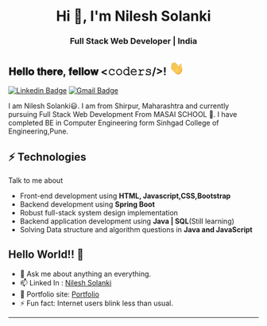 <h1 align="center">Hi 👋, I'm Nilesh Solanki</h1>
<h3 align="center">Full Stack Web Developer | India</h3>

<h2> 𝐇𝐞𝐥𝐥𝐨 𝐭𝐡𝐞𝐫𝐞, 𝐟𝐞𝐥𝐥𝐨𝐰 <𝚌𝚘𝚍𝚎𝚛𝚜/>! <img src="https://raw.githubusercontent.com/ABSphreak/ABSphreak/master/gifs/Hi.gif" width="30px"></h2>

[![Linkedin Badge](https://img.shields.io/badge/-harshkumarkhatri-blue?style=flat-square&logo=Linkedin&logoColor=white&link=https://www.linkedin.com/in/harshkumarkhatri/)](https://www.linkedin.com/in/harshkumarkhatri/) 
[![Gmail Badge](https://img.shields.io/badge/-nileshs2398@gmail.com-c14438?style=flat-square&logo=Gmail&logoColor=white&link=mailto:nileshs2398@gmail.com)](mailto:nileshs2398@gmail.com)

I am Nilesh Solanki😃. I am from Shirpur, Maharashtra and currently pursuing Full Stack Web Development From MASAI SCHOOL 🏫. I have completed BE in Computer Engineering form Sinhgad College of Engineering,Pune.

<!-- ## 👯 Communities
* DSC Lead
* Mentor at HackItShipIt(MLH), Hack for the people, HackinCodes
* Microsoft Student Learn Ambassador(MSP/MLSA)
* Deeplearning.ai event ambassador
* Management Team Lead at Voice Of Code
* CSE Club at CPU
* CamPus Ambassador at Coding Ninja and Humanity Welfare Council
* Internshala Student Partner-16 -->

## ⚡ Technologies
Talk to me about
- Front-end development using **HTML, Javascript,CSS,Bootstrap**
- Backend development using **Spring Boot**
- Robust full-stack system design implementation
- Backend application development using **Java | SQL**(Still learning)
- Solving Data structure and algorithm questions in **Java and JavaScript**
## Hello World!! 🤔
- 💬 Ask me about anything an everything.
- 📫 Linked In : [Nilesh Solanki]([https://linkedin.](https://www.linkedin.com/in/nilesh2398/))
- 🎯 Portfolio site: [Portfolio](https://nileshs23.github.io/)
- ⚡ Fun fact: Internet users blink less than usual.

<!-- ![Harsh's github stats](https://github-readme-stats.vercel.app/api?username=harshkumarkhatri&hide=["issues"]&show_icons=true) -->

<!-- ![visitors](https://visitor-badge.glitch.me/badge?page_id=harshkumarkhatri.harshkumarkhatri) -->

----
